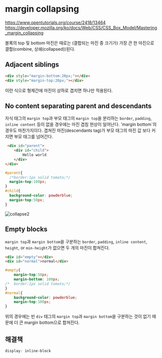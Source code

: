 
# margin collapsing

https://www.opentutorials.org/course/2418/13464
https://developer.mozilla.org/ko/docs/Web/CSS/CSS_Box_Model/Mastering_margin_collapsing

블록의 top 및 bottom 마진은 때로는 (결합되는 마진 중 크기가) 가장 큰 한 마진으로 결합(combine, 상쇄(collapsed))된다. 

## Adjacent siblings

```HTML
<div style="margin-bottom:20px;"></div>
<div style="margin-top:20px;"></div>
```
이런 식으로 형제간에 마진이 상하로 겹치면 하나만 적용된다. 


## No content separating parent and descendants  

자식 태그의 `margin top`과 부모 태그의 `margin top`을 분리하는 `border`, `padding`, `inline content` 등이 없을 경우에는 마진 겹침 현상이 일어난다. 'margin bottom`의 경우도 마찬가지이다. 겹쳐진 마진(descendants tag)가 부모 태그의 마진 값 보다 커지면 부모 태그를 넘어간다.

```HTML
 <div id="parent">        
    <div id="child">
        Hello world
    </div>
</div>
```

```CSS
#parent{
  /*border:1px solid tomato;*/
  margin-top:100px;
}
#child{
  background-color: powderblue;
  margin-top:50px;
}
```
![collapse2](../img/collapse2.png)


## Empty blocks
`margin top`과 `margin bottom`을 구분하는 `border`, `padding`, `inline content`, `height`, or `min-height`가 없으면 두 개의 마진이 합쳐진다. 

```HTML
<div id="empty"></div>
<div id="normal">normal</div>
```

```CSS
#empty{
    margin-top:50px;
    margin-bottom: 100px;
/*  border:1px solid tomato;*/
}
#normal{
    background-color: powderblue;
    margin-top:100px;
}
```

위의 경우에는 빈 `div` 태그의 `margin top`과 `margin bottom`을 구분하는 것이 없기 때문에 더 큰 margin bottom으로 합쳐진다. 

## 해결책

```css
display: inline-block
```